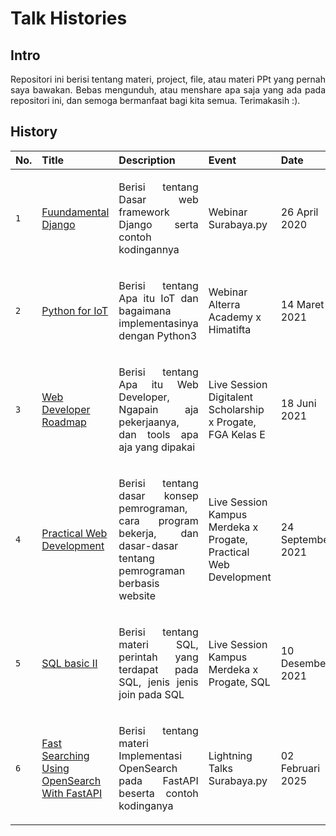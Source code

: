 # Talk Histories

## Intro
<p align="justify">
Repositori ini berisi tentang materi, project, file, atau materi PPt yang pernah saya bawakan. Bebas mengunduh, atau menshare apa saja yang ada pada repositori ini, dan semoga bermanfaat bagi kita semua. Terimakasih :).
</p>

## History
|No.|Title|Description|Event|Date|
|:---|:---|:---|:---|:---|
|`1`|[Fuundamental Django](https://github.com/aldamr01/slides/tree/master/2020-04-26%20Webinar%20Surabaya.py)|<p align="justify">Berisi tentang Dasar web framework Django serta contoh kodingannya</p>|Webinar Surabaya.py|26 April 2020|
|`2`|[Python for IoT](https://github.com/aldamr01/slides/tree/master/2021-03-13%20Webinar%20Alterra%20Academy%20x%20Himatifta)|<p align="justify">Berisi tentang Apa itu IoT dan bagaimana implementasinya dengan Python3</p>|Webinar Alterra Academy x Himatifta|14 Maret 2021|
|`3`|[Web Developer Roadmap](https://github.com/aldamr01/slides/tree/master/2021-06-18%20Live%20Session%20Digitalent%20Scholarship-FGA%20Progate%20Kelas%20E)|<p align="justify">Berisi tentang Apa itu Web Developer, Ngapain aja pekerjaanya, dan tools apa aja yang dipakai</p>|Live Session Digitalent Scholarship x Progate, FGA Kelas E|18 Juni 2021|
|`4`|[Practical Web Development](https://github.com/aldamr01/slides/tree/master/2021-09-24%20Live%20Session%20Kampus%20Merdeka%20-%20Digital%20Leadership%20through%20Coding%20-%20Practical%20Web%20Development)|<p align="justify">Berisi tentang dasar konsep pemrograman, cara program bekerja, dan dasar-dasar tentang pemrograman berbasis website</p>|Live Session Kampus Merdeka x Progate, Practical Web Development|24 September 2021|
|`5`|[SQL basic II](https://github.com/aldamr01/slides/tree/master/2021-10-12%20Live%20Session%20Week%2014%20Kampus%20Merdeka%20x%20Progate)|<p align="justify">Berisi tentang materi SQL, perintah yang terdapat pada SQL, jenis jenis join pada SQL</p>|Live Session Kampus Merdeka x Progate, SQL|10 Desember 2021|
|`6`|[Fast Searching Using OpenSearch With FastAPI](https://github.com/aldamr01/slides/tree/master/2021-10-12%20Live%20Session%20Week%2014%20Kampus%20Merdeka%20x%20Progate)|<p align="justify">Berisi tentang materi Implementasi OpenSearch pada FastAPI beserta contoh kodinganya</p>|Lightning Talks Surabaya.py|02 Februari 2025|
